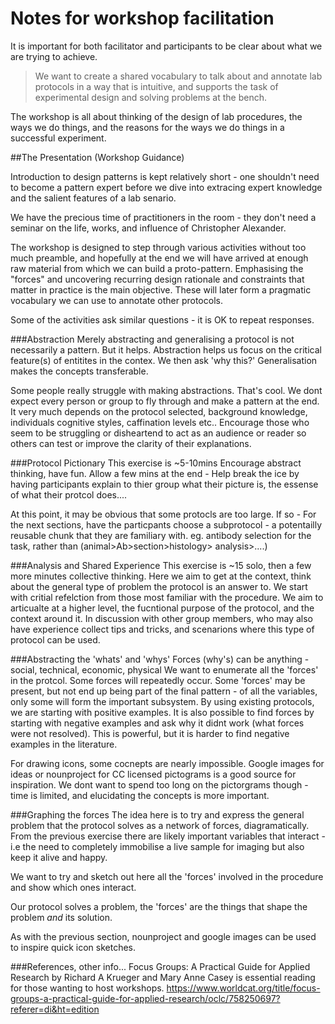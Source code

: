 Notes for workshop facilitation
===============================

It is important for both facilitator and participants to be clear about
what we are trying to achieve.


>We want to create a shared vocabulary to talk about and annotate lab protocols
>in a way that is intuitive, and supports the task of experimental design and 
>solving problems at the bench.

The workshop is all about thinking of the design of lab procedures, the ways we
do things, and the reasons for the ways we do things in a successful 
experiment.

##The Presentation (Workshop Guidance)

Introduction to design patterns is kept relatively short - one shouldn't need 
to become a pattern expert before we dive into extracing expert knowledge and
the salient features of a lab senario. 

We have the precious time of practitioners in the room - they don't need a
seminar on the life, works, and influence of Christopher Alexander.

The workshop is designed to step through various activities without too much
preamble, and hopefully at the end we will have arrived at enough raw material
from which we can build a proto-pattern. Emphasising the "forces" and 
uncovering recurring design rationale and constraints that matter in practice 
is the main objective. These will later form a pragmatic vocabulary we can use 
to annotate other protocols.

Some of the activities ask similar questions - it is OK to repeat responses. 

###Abstraction
Merely abstracting and generalising a protocol is not necessarily a pattern.
But it helps.
Abstraction helps us focus on the critical feature(s) of entitites in the
contex. We then ask 'why this?' Generalisation makes the concepts transferable.

Some people really struggle with making abstractions. That's cool. 
We dont expect every person or group to fly through and make a pattern at the
end. It very much depends on the protocol selected, background knowledge,
individuals cognitive styles, caffination levels etc.. Encourage those who 
seem to be struggling or disheartend to act as an audience or reader so others
can test or improve the clarity of their explanations.



###Protocol Pictionary
This exercise is ~5-10mins
Encourage abstract thinking, have fun.
Allow a few mins at the end - 
Help break the ice by having participants explain to thier group what their 
picture is, the essense of what their protcol does....

At this point, it may be obvious that some protocls are too large.
If so - 
For the next sections, have the particpants choose a subprotocol - 
a potentailly reusable chunk that they are familiary with.
eg. antibody selection for the task, rather than (animal>Ab>section>histology>
analysis>....)



###Analysis and Shared Experience
This exercise is ~15 solo, then a few more minutes collective thinking.
Here we aim to get at the context, think about the general type of 
problem the protocol is an answer to. We start with critial refelction
from those most familiar with the procedure. We aim to articualte at a 
higher level, the fucntional purpose of the protocol, and the context
around it. In discussion with other group members, who may also have experience
collect tips and tricks, and scenarions where this type of protocol can be
used.   



###Abstracting the 'whats' and 'whys'
Forces (why's) can be anything - social, technical, economic, physical
We want to enumerate all the 'forces' in the protcol. Some forces will 
repeatedly occur. Some 'forces' may be present, but not end up being part of 
the final pattern - of all the variables, only some will form the important 
subsystem. By using existing protocols, we are starting with positive examples.
It is also possible to find forces by starting with negative examples and ask
why it didnt work (what forces were not resolved). This is powerful, but it is
harder to find negative examples in the literature. 

For drawing icons, some cocnepts are nearly impossible. Google images for ideas
or nounproject for CC licensed pictograms is a good source for inspiration.
We dont want to spend too long on the pictorgrams though - time is limited,
and elucidating the concepts is more important. 



###Graphing the forces
The idea here is to try and express the general problem that the protocol 
solves as a network of forces, diagramatically. From the previous exercise
there are likely important variables that interact - i.e the need to completely
immobilise a live sample for imaging but also keep it alive and happy.

We want to try and sketch out here all the 'forces' involved in the procedure
and show which ones interact.

Our protocol solves a problem, the 'forces' are the things that shape the 
problem _and_ its solution. 

As with the previous section, nounproject and google images can be used to
inspire quick icon sketches. 



###References, other info...
Focus Groups: A Practical Guide for Applied Research by Richard A Krueger and 
Mary Anne Casey is essential reading for those wanting to host workshops.
https://www.worldcat.org/title/focus-groups-a-practical-guide-for-applied-research/oclc/758250697?referer=di&ht=edition

